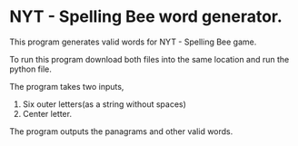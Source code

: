 # NYT - Spelling Bee word generator.

This program generates valid words for NYT - Spelling Bee game.

To run this program download both files into the same location and run the python file.

The program takes two inputs,
1. Six outer letters(as a string without spaces)
2. Center letter.

The program outputs the panagrams and other valid words.
